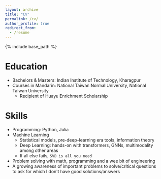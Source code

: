 ```yaml
---
layout: archive
title: "CV"
permalink: /cv/
author_profile: true
redirect_from:
  - /resume
---
```


{% include base_path %}

Education
======
* Bachelors & Masters: Indian Institute of Technology, Kharagpur
* Courses in Mandarin: National Taiwan Normal University, National Taiwan University
  * Recipient of Huayu Enrichment Scholarship
  
Skills
======
* Programming: Python, Julia
* Machine Learning
  * Statistical models, pre-deep-learning era tools, information theory
  * Deep Learning: hands-on with transformers, GNNs, multimodality among other areas
  * If all else fails, `SVD is all you need`
* Problem solving with math, programming and a wee bit of engineering
* A growing awareness of important problems to solve/critical questions to ask for which I don't have good solutions/answers
